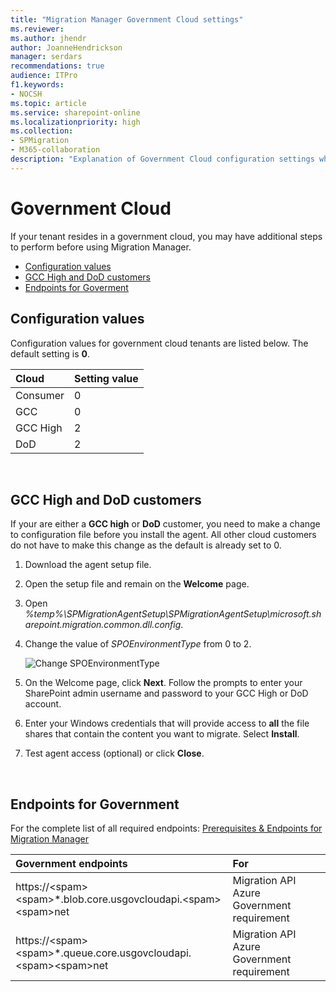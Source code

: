 ```yaml
---
title: "Migration Manager Government Cloud settings"
ms.reviewer: 
ms.author: jhendr
author: JoanneHendrickson
manager: serdars
recommendations: true
audience: ITPro
f1.keywords:
- NOCSH
ms.topic: article
ms.service: sharepoint-online
ms.localizationpriority: high
ms.collection: 
- SPMigration
- M365-collaboration
description: "Explanation of Government Cloud configuration settings when using Migration Manager." 
---
```

# Government Cloud

If your tenant resides in a government cloud, you may have additional steps to perform before using Migration Manager.

- [Configuration values](#configuration-values)
- [GCC High and DoD customers](#gcc-high-and-dod-customers)
- [Endpoints for Goverment](#endpoints-for-government)


## Configuration values

Configuration values for government cloud tenants are listed below.  The default setting is **0**.

|**Cloud**|**Setting value**|
|:-----|:-----|
|Consumer|0|
|GCC|0|
|GCC High|2|
|DoD|2|


</br>


## GCC High and DoD customers

If your are either a **GCC high** or **DoD** customer, you need to make a change to configuration file before you install the agent. All other cloud customers do not have to make this change as the default is already set to 0.


1. Download the agent setup file.
2. Open the setup file and remain on the **Welcome** page. 
3. Open  *%temp%\SPMigrationAgentSetup\SPMigrationAgentSetup\microsoft.sharepoint.migration.common.dll.config*.
4. Change the value of *SPOEnvironmentType* from 0 to 2.
    </br>
  
    ![Change SPOEnvironmentType](media/gov-cloud-setting.png)

5. On the Welcome page, click **Next**. Follow the prompts to enter your SharePoint admin username and password to your GCC High or DoD account.
6. Enter your Windows credentials that will provide access to **all** the file shares that contain the content you want to migrate. Select **Install**.
7. Test agent access (optional) or click **Close**.
</br>

## Endpoints for Government

For the complete list of all required endpoints:  [Prerequisites & Endpoints for Migration Manager](mm-prerequisites.md)

|Government endpoints|For|
|:-----|:-----|
|https://\<spam\>\<spam\>*.blob.core.usgovcloudapi.\<spam\>\<spam\>net|Migration API Azure Government requirement|
|https://\<spam\>\<spam\>*.queue.core.usgovcloudapi.\<spam\>\<spam\>net|Migration API Azure Government requirement|